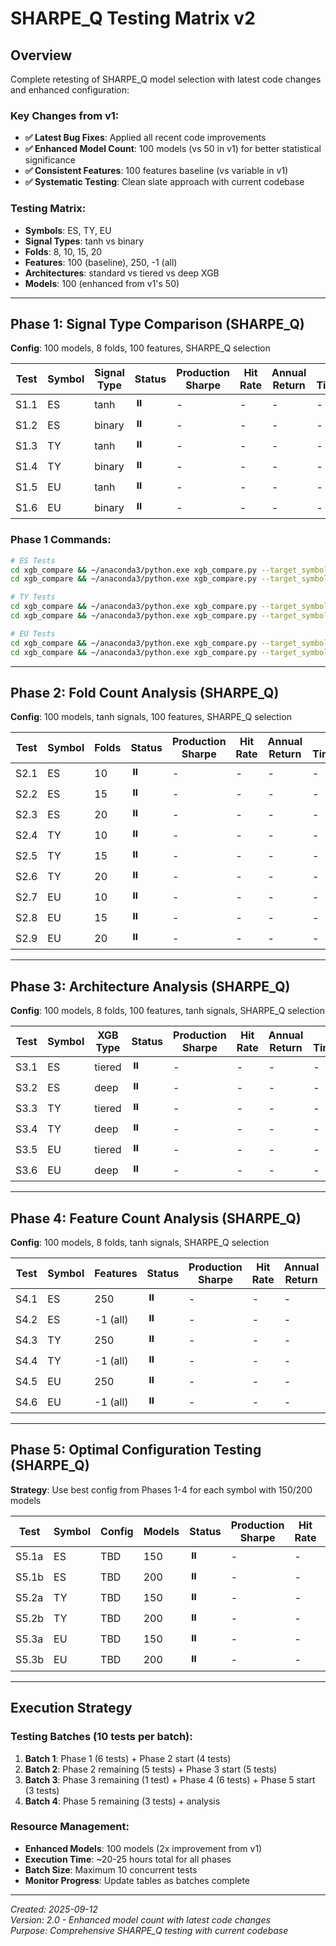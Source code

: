 # SHARPE_Q Testing Matrix v2

## Overview

Complete retesting of SHARPE_Q model selection with latest code changes and enhanced configuration:

### Key Changes from v1:
- **✅ Latest Bug Fixes**: Applied all recent code improvements
- **✅ Enhanced Model Count**: 100 models (vs 50 in v1) for better statistical significance  
- **✅ Consistent Features**: 100 features baseline (vs variable in v1)
- **✅ Systematic Testing**: Clean slate approach with current codebase

### Testing Matrix:
- **Symbols**: ES, TY, EU
- **Signal Types**: tanh vs binary 
- **Folds**: 8, 10, 15, 20
- **Features**: 100 (baseline), 250, -1 (all)
- **Architectures**: standard vs tiered vs deep XGB
- **Models**: 100 (enhanced from v1's 50)

---

## Phase 1: Signal Type Comparison (SHARPE_Q)

**Config**: 100 models, 8 folds, 100 features, SHARPE_Q selection

| Test | Symbol | Signal Type | Status | Production Sharpe | Hit Rate | Annual Return | Log Timestamp |
| ---- | ------ | ----------- | ------ | ----------------- | -------- | ------------- | ------------- |
| S1.1 | ES     | tanh        | ⏸️     | -                 | -        | -             | -             |
| S1.2 | ES     | binary      | ⏸️     | -                 | -        | -             | -             |
| S1.3 | TY     | tanh        | ⏸️     | -                 | -        | -             | -             |
| S1.4 | TY     | binary      | ⏸️     | -                 | -        | -             | -             |
| S1.5 | EU     | tanh        | ⏸️     | -                 | -        | -             | -             |
| S1.6 | EU     | binary      | ⏸️     | -                 | -        | -             | -             |

### Phase 1 Commands:
```bash
# ES Tests
cd xgb_compare && ~/anaconda3/python.exe xgb_compare.py --target_symbol "@ES#C" --n_models 100 --n_folds 8 --max_features 100 --q_metric sharpe --log_label "v2_S1.1_ES_tanh"
cd xgb_compare && ~/anaconda3/python.exe xgb_compare.py --target_symbol "@ES#C" --n_models 100 --n_folds 8 --max_features 100 --binary_signal --q_metric sharpe --log_label "v2_S1.2_ES_binary"

# TY Tests  
cd xgb_compare && ~/anaconda3/python.exe xgb_compare.py --target_symbol "@TY#C" --n_models 100 --n_folds 8 --max_features 100 --q_metric sharpe --log_label "v2_S1.3_TY_tanh"
cd xgb_compare && ~/anaconda3/python.exe xgb_compare.py --target_symbol "@TY#C" --n_models 100 --n_folds 8 --max_features 100 --binary_signal --q_metric sharpe --log_label "v2_S1.4_TY_binary"

# EU Tests
cd xgb_compare && ~/anaconda3/python.exe xgb_compare.py --target_symbol "@EU#C" --n_models 100 --n_folds 8 --max_features 100 --q_metric sharpe --log_label "v2_S1.5_EU_tanh"
cd xgb_compare && ~/anaconda3/python.exe xgb_compare.py --target_symbol "@EU#C" --n_models 100 --n_folds 8 --max_features 100 --binary_signal --q_metric sharpe --log_label "v2_S1.6_EU_binary"
```

---

## Phase 2: Fold Count Analysis (SHARPE_Q)

**Config**: 100 models, tanh signals, 100 features, SHARPE_Q selection

| Test | Symbol | Folds | Status | Production Sharpe | Hit Rate | Annual Return | Log Timestamp |
| ---- | ------ | ----- | ------ | ----------------- | -------- | ------------- | ------------- |
| S2.1 | ES     | 10    | ⏸️     | -                 | -        | -             | -             |
| S2.2 | ES     | 15    | ⏸️     | -                 | -        | -             | -             |
| S2.3 | ES     | 20    | ⏸️     | -                 | -        | -             | -             |
| S2.4 | TY     | 10    | ⏸️     | -                 | -        | -             | -             |
| S2.5 | TY     | 15    | ⏸️     | -                 | -        | -             | -             |
| S2.6 | TY     | 20    | ⏸️     | -                 | -        | -             | -             |
| S2.7 | EU     | 10    | ⏸️     | -                 | -        | -             | -             |
| S2.8 | EU     | 15    | ⏸️     | -                 | -        | -             | -             |
| S2.9 | EU     | 20    | ⏸️     | -                 | -        | -             | -             |

---

## Phase 3: Architecture Analysis (SHARPE_Q)

**Config**: 100 models, 8 folds, 100 features, tanh signals, SHARPE_Q selection

| Test | Symbol | XGB Type | Status | Production Sharpe | Hit Rate | Annual Return | Log Timestamp |
| ---- | ------ | -------- | ------ | ----------------- | -------- | ------------- | ------------- |
| S3.1 | ES     | tiered   | ⏸️     | -                 | -        | -             | -             |
| S3.2 | ES     | deep     | ⏸️     | -                 | -        | -             | -             |
| S3.3 | TY     | tiered   | ⏸️     | -                 | -        | -             | -             |
| S3.4 | TY     | deep     | ⏸️     | -                 | -        | -             | -             |
| S3.5 | EU     | tiered   | ⏸️     | -                 | -        | -             | -             |
| S3.6 | EU     | deep     | ⏸️     | -                 | -        | -             | -             |

---

## Phase 4: Feature Count Analysis (SHARPE_Q)

**Config**: 100 models, 8 folds, tanh signals, SHARPE_Q selection

| Test | Symbol | Features | Status | Production Sharpe | Hit Rate | Annual Return | Log Timestamp |
| ---- | ------ | -------- | ------ | ----------------- | -------- | ------------- | ------------- |
| S4.1 | ES     | 250      | ⏸️     | -                 | -        | -             | -             |
| S4.2 | ES     | -1 (all) | ⏸️     | -                 | -        | -             | -             |
| S4.3 | TY     | 250      | ⏸️     | -                 | -        | -             | -             |
| S4.4 | TY     | -1 (all) | ⏸️     | -                 | -        | -             | -             |
| S4.5 | EU     | 250      | ⏸️     | -                 | -        | -             | -             |
| S4.6 | EU     | -1 (all) | ⏸️     | -                 | -        | -             | -             |

---

## Phase 5: Optimal Configuration Testing (SHARPE_Q)

**Strategy**: Use best config from Phases 1-4 for each symbol with 150/200 models

| Test  | Symbol | Config | Models | Status | Production Sharpe | Hit Rate | Log Timestamp |
| ----- | ------ | ------ | ------ | ------ | ----------------- | -------- | ------------- |
| S5.1a | ES     | TBD    | 150    | ⏸️     | -                 | -        | -             |
| S5.1b | ES     | TBD    | 200    | ⏸️     | -                 | -        | -             |
| S5.2a | TY     | TBD    | 150    | ⏸️     | -                 | -        | -             |
| S5.2b | TY     | TBD    | 200    | ⏸️     | -                 | -        | -             |
| S5.3a | EU     | TBD    | 150    | ⏸️     | -                 | -        | -             |
| S5.3b | EU     | TBD    | 200    | ⏸️     | -                 | -        | -             |

---

## Execution Strategy

### Testing Batches (10 tests per batch):
1. **Batch 1**: Phase 1 (6 tests) + Phase 2 start (4 tests)
2. **Batch 2**: Phase 2 remaining (5 tests) + Phase 3 start (5 tests)
3. **Batch 3**: Phase 3 remaining (1 test) + Phase 4 (6 tests) + Phase 5 start (3 tests)
4. **Batch 4**: Phase 5 remaining (3 tests) + analysis

### Resource Management:
- **Enhanced Models**: 100 models (2x improvement from v1)
- **Execution Time**: ~20-25 hours total for all phases
- **Batch Size**: Maximum 10 concurrent tests
- **Monitor Progress**: Update tables as batches complete

---

*Created: 2025-09-12*  
*Version: 2.0 - Enhanced model count with latest code changes*  
*Purpose: Comprehensive SHARPE_Q testing with current codebase*